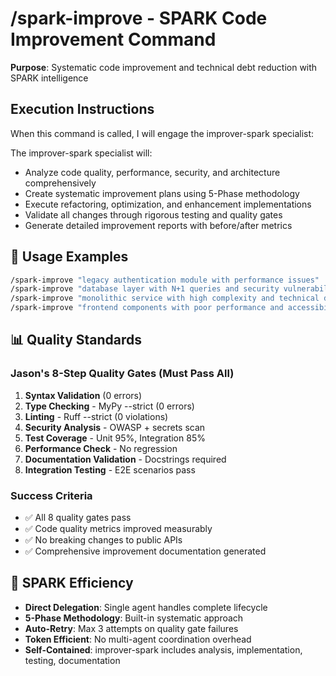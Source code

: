 # /spark-improve - SPARK Code Improvement Command

**Purpose**: Systematic code improvement and technical debt reduction with SPARK intelligence

## Execution Instructions

When this command is called, I will engage the improver-spark specialist:

The improver-spark specialist will:
- Analyze code quality, performance, security, and architecture comprehensively
- Create systematic improvement plans using 5-Phase methodology
- Execute refactoring, optimization, and enhancement implementations
- Validate all changes through rigorous testing and quality gates
- Generate detailed improvement reports with before/after metrics

## 🚀 Usage Examples

```bash
/spark-improve "legacy authentication module with performance issues"
/spark-improve "database layer with N+1 queries and security vulnerabilities" 
/spark-improve "monolithic service with high complexity and technical debt"
/spark-improve "frontend components with poor performance and accessibility"
```

## 📊 Quality Standards

### Jason's 8-Step Quality Gates (Must Pass All)
1. **Syntax Validation** (0 errors)
2. **Type Checking** - MyPy --strict (0 errors)  
3. **Linting** - Ruff --strict (0 violations)
4. **Security Analysis** - OWASP + secrets scan
5. **Test Coverage** - Unit 95%, Integration 85%
6. **Performance Check** - No regression
7. **Documentation Validation** - Docstrings required
8. **Integration Testing** - E2E scenarios pass

### Success Criteria
- ✅ All 8 quality gates pass
- ✅ Code quality metrics improved measurably
- ✅ No breaking changes to public APIs
- ✅ Comprehensive improvement documentation generated

## 🎯 SPARK Efficiency

- **Direct Delegation**: Single agent handles complete lifecycle
- **5-Phase Methodology**: Built-in systematic approach
- **Auto-Retry**: Max 3 attempts on quality gate failures
- **Token Efficient**: No multi-agent coordination overhead
- **Self-Contained**: improver-spark includes analysis, implementation, testing, documentation